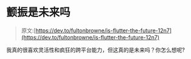 # 颤振是未来吗

> 原文:[https://dev.to/fultonbrowne/is-flutter-the-future-12n7](https://dev.to/fultonbrowne/is-flutter-the-future-12n7)

我真的很喜欢灵活性和疯狂的跨平台能力，但这真的是未来吗？你怎么想呢?